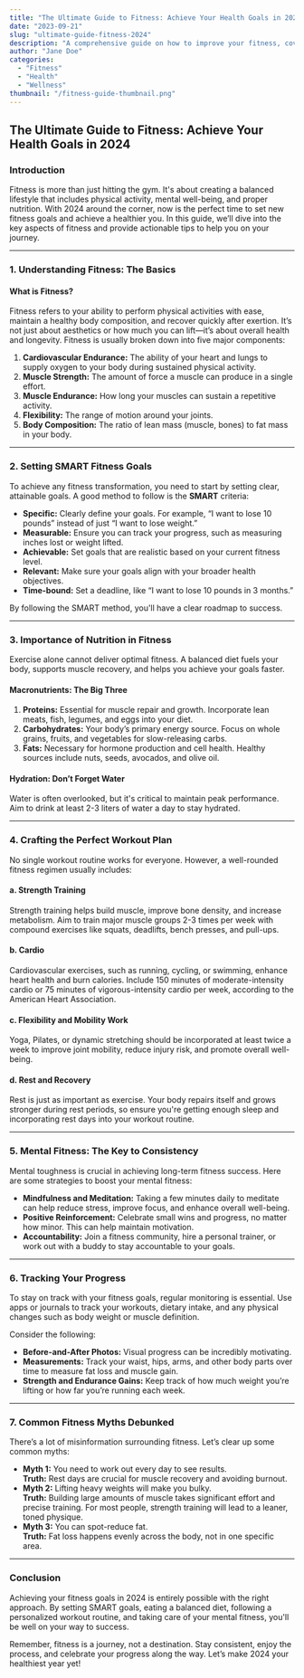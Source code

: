 ```yaml
---
title: "The Ultimate Guide to Fitness: Achieve Your Health Goals in 2024"
date: "2023-09-21"
slug: "ultimate-guide-fitness-2024"
description: "A comprehensive guide on how to improve your fitness, covering exercises, diet, mental well-being, and more."
author: "Jane Doe"
categories:
  - "Fitness"
  - "Health"
  - "Wellness"
thumbnail: "/fitness-guide-thumbnail.png"
---
```


## The Ultimate Guide to Fitness: Achieve Your Health Goals in 2024

### Introduction

Fitness is more than just hitting the gym. It's about creating a balanced lifestyle that includes physical activity, mental well-being, and proper nutrition. With 2024 around the corner, now is the perfect time to set new fitness goals and achieve a healthier you. In this guide, we’ll dive into the key aspects of fitness and provide actionable tips to help you on your journey.

---

### 1. Understanding Fitness: The Basics

#### What is Fitness?

Fitness refers to your ability to perform physical activities with ease, maintain a healthy body composition, and recover quickly after exertion. It’s not just about aesthetics or how much you can lift—it’s about overall health and longevity. Fitness is usually broken down into five major components:

1. **Cardiovascular Endurance:** The ability of your heart and lungs to supply oxygen to your body during sustained physical activity.
2. **Muscle Strength:** The amount of force a muscle can produce in a single effort.
3. **Muscle Endurance:** How long your muscles can sustain a repetitive activity.
4. **Flexibility:** The range of motion around your joints.
5. **Body Composition:** The ratio of lean mass (muscle, bones) to fat mass in your body.

---

### 2. Setting SMART Fitness Goals

To achieve any fitness transformation, you need to start by setting clear, attainable goals. A good method to follow is the **SMART** criteria:

- **Specific:** Clearly define your goals. For example, “I want to lose 10 pounds” instead of just “I want to lose weight.”
- **Measurable:** Ensure you can track your progress, such as measuring inches lost or weight lifted.
- **Achievable:** Set goals that are realistic based on your current fitness level.
- **Relevant:** Make sure your goals align with your broader health objectives.
- **Time-bound:** Set a deadline, like “I want to lose 10 pounds in 3 months.”

By following the SMART method, you'll have a clear roadmap to success.

---

### 3. Importance of Nutrition in Fitness

Exercise alone cannot deliver optimal fitness. A balanced diet fuels your body, supports muscle recovery, and helps you achieve your goals faster.

#### Macronutrients: The Big Three

1. **Proteins:** Essential for muscle repair and growth. Incorporate lean meats, fish, legumes, and eggs into your diet.
2. **Carbohydrates:** Your body’s primary energy source. Focus on whole grains, fruits, and vegetables for slow-releasing carbs.
3. **Fats:** Necessary for hormone production and cell health. Healthy sources include nuts, seeds, avocados, and olive oil.

#### Hydration: Don’t Forget Water

Water is often overlooked, but it's critical to maintain peak performance. Aim to drink at least 2-3 liters of water a day to stay hydrated.

---

### 4. Crafting the Perfect Workout Plan

No single workout routine works for everyone. However, a well-rounded fitness regimen usually includes:

#### a. **Strength Training**

Strength training helps build muscle, improve bone density, and increase metabolism. Aim to train major muscle groups 2-3 times per week with compound exercises like squats, deadlifts, bench presses, and pull-ups.

#### b. **Cardio**

Cardiovascular exercises, such as running, cycling, or swimming, enhance heart health and burn calories. Include 150 minutes of moderate-intensity cardio or 75 minutes of vigorous-intensity cardio per week, according to the American Heart Association.

#### c. **Flexibility and Mobility Work**

Yoga, Pilates, or dynamic stretching should be incorporated at least twice a week to improve joint mobility, reduce injury risk, and promote overall well-being.

#### d. **Rest and Recovery**

Rest is just as important as exercise. Your body repairs itself and grows stronger during rest periods, so ensure you're getting enough sleep and incorporating rest days into your workout routine.

---

### 5. Mental Fitness: The Key to Consistency

Mental toughness is crucial in achieving long-term fitness success. Here are some strategies to boost your mental fitness:

- **Mindfulness and Meditation:** Taking a few minutes daily to meditate can help reduce stress, improve focus, and enhance overall well-being.
- **Positive Reinforcement:** Celebrate small wins and progress, no matter how minor. This can help maintain motivation.
- **Accountability:** Join a fitness community, hire a personal trainer, or work out with a buddy to stay accountable to your goals.

---

### 6. Tracking Your Progress

To stay on track with your fitness goals, regular monitoring is essential. Use apps or journals to track your workouts, dietary intake, and any physical changes such as body weight or muscle definition.

Consider the following:

- **Before-and-After Photos:** Visual progress can be incredibly motivating.
- **Measurements:** Track your waist, hips, arms, and other body parts over time to measure fat loss and muscle gain.
- **Strength and Endurance Gains:** Keep track of how much weight you’re lifting or how far you’re running each week.

---

### 7. Common Fitness Myths Debunked

There’s a lot of misinformation surrounding fitness. Let’s clear up some common myths:

- **Myth 1:** You need to work out every day to see results.  
  **Truth:** Rest days are crucial for muscle recovery and avoiding burnout.
- **Myth 2:** Lifting heavy weights will make you bulky.  
  **Truth:** Building large amounts of muscle takes significant effort and precise training. For most people, strength training will lead to a leaner, toned physique.
- **Myth 3:** You can spot-reduce fat.  
  **Truth:** Fat loss happens evenly across the body, not in one specific area.

---

### Conclusion

Achieving your fitness goals in 2024 is entirely possible with the right approach. By setting SMART goals, eating a balanced diet, following a personalized workout routine, and taking care of your mental fitness, you'll be well on your way to success.

Remember, fitness is a journey, not a destination. Stay consistent, enjoy the process, and celebrate your progress along the way. Let’s make 2024 your healthiest year yet!
